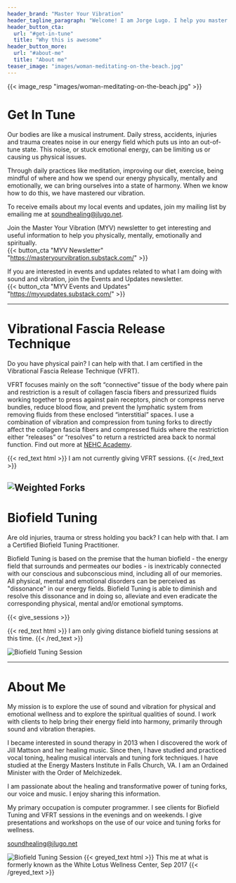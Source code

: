 ```yaml
---
header_brand: "Master Your Vibration"
header_tagline_paragraph: "Welcome! I am Jorge Lugo. I help you master your vibration. Check out the information, services and resources below."
header_button_cta:
  url: "#get-in-tune"
  title: "Why this is awesome"
header_button_more:
  url: "#about-me"
  title: "About me"
teaser_image: "images/woman-meditating-on-the-beach.jpg"
---
```


{{< image_resp "images/woman-meditating-on-the-beach.jpg" >}}

# Get In Tune
Our bodies are like a musical instrument. Daily stress, accidents, injuries and trauma creates noise in our energy field which puts us into an out-of-tune state. This noise, or stuck emotional energy, can be limiting us or causing us physical issues. 

Through daily practices like meditation, improving our diet, exercise, being mindful of where and how we spend our energy physically, mentally and emotionally, we can bring ourselves into a state of harmony. When we know how to do this, we have mastered our vibration.

To receive emails about my local events and updates, join my mailing list by emailing me at soundhealing@jlugo.net.

Join the Master Your Vibration (MYV) newsletter to get interesting and useful information to help you physically, mentally, emotionally and spiritually.
<br>
{{< button_cta "MYV Newsletter" "https://masteryourvibration.substack.com/" >}}
<br>

If you are interested in events and updates related to what I am doing with sound and vibration, join the Events and Updates newsletter.
<br>
{{< button_cta "MYV Events and Updates" "https://myvupdates.substack.com/" >}}
<br>

---

# Vibrational Fascia Release Technique
Do you have physical pain? I can help with that. I am certified in the Vibrational Fascia Release Technique (VFRT).

VFRT focuses mainly on the soft “connective” tissue of the body where pain and restriction is a result of collagen fascia fibers and pressurized fluids working together to press against pain receptors, pinch or compress nerve bundles, reduce blood flow, and prevent the lymphatic system from removing fluids from these enclosed “interstitial” spaces. I use a combination of vibration and compression from tuning forks to directly affect the collagen fascia fibers and compressed fluids where the restriction either “releases” or “resolves” to return a restricted area back to normal function. Find out more at [NEHC Academy](https://nehcacademy.com/what-is-vibrational-fascia-release-technique/).

{{< red_text html >}}
	I am not currently giving VFRT sessions.
{{< /red_text >}}

<!-- {{< give_sessions >}} -->

![Weighted Forks](images/weighted-forks-with-feet.jpg)
---

# Biofield Tuning

Are old injuries, trauma or stress holding you back? I can help with that. I am a Certified Biofield Tuning Practitioner.

Biofield Tuning is based on the premise that the human biofield - the energy field that surrounds and permeates our bodies - is inextricably connected with our conscious and subconscious mind, including all of our memories.  All physical, mental and emotional disorders can be perceived as "dissonance" in our energy fields.  Biofield Tuning is able to diminish and resolve this dissonance and in doing so, alleviate and even eradicate the corresponding physical, mental and/or emotional symptoms.

{{< give_sessions >}} 

{{< red_text html >}}
	I am only giving distance biofield tuning sessions at this time.
{{< /red_text >}}

![Biofield Tuning Session](images/forks-over-body.jpg)

---

# About Me

My mission is to explore the use of sound and vibration for physical and emotional wellness and to explore the spiritual qualities of sound. I work with clients to help bring their energy field into harmony, primarily through sound and vibration therapies.

I became interested in sound therapy in 2013 when I discovered the work of Jill Mattson and her healing music. Since then, I have studied and practiced vocal toning, healing musical intervals and tuning fork techniques. I have studied at the Energy Masters Institute in Falls Church, VA. I am an Ordained Minister with the Order of Melchizedek.

I am passionate about the healing and transformative power of tuning forks, our voice and music. I enjoy sharing this information.

My primary occupation is computer programmer. I see clients for Biofield Tuning and VFRT sessions in the evenings and on weekends. I give presentations and workshops on the use of our voice and tuning forks for wellness.

soundhealing@jlugo.net

![Biofield Tuning Session](images/best-smile.JPG)
{{< greyed_text html >}}
	This me at what is formerly known as the White Lotus Wellness Center, Sep 2017
{{< /greyed_text >}}
